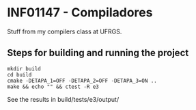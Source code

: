 INF01147 - Compiladores
=======================

Stuff from my compilers class at UFRGS.

Steps for building and running the project
------------------------------
```
mkdir build
cd build
cmake -DETAPA_1=OFF -DETAPA_2=OFF -DETAPA_3=ON ..
make && echo "" && ctest -R e3
```

See the results in build/tests/e3/output/
